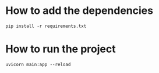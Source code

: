 # How to add the dependencies
```pip install -r requirements.txt```

# How to run the project
```uvicorn main:app --reload```

